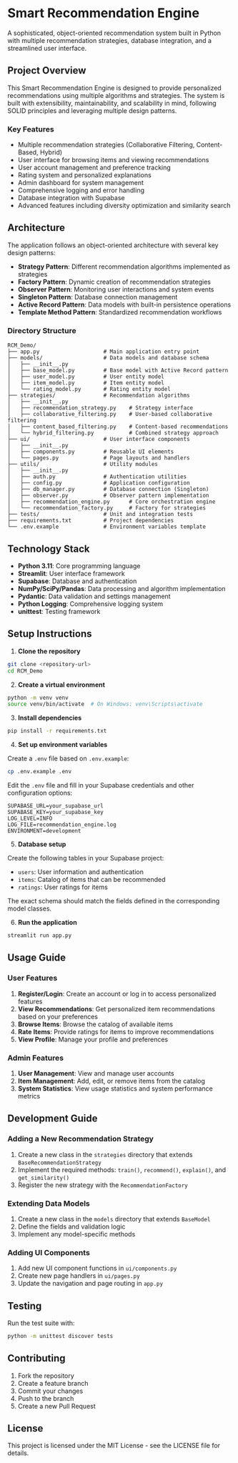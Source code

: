 # Smart Recommendation Engine

A sophisticated, object-oriented recommendation system built in Python with multiple recommendation strategies, database integration, and a streamlined user interface.

## Project Overview

This Smart Recommendation Engine is designed to provide personalized recommendations using multiple algorithms and strategies. The system is built with extensibility, maintainability, and scalability in mind, following SOLID principles and leveraging multiple design patterns.

### Key Features

- Multiple recommendation strategies (Collaborative Filtering, Content-Based, Hybrid)
- User interface for browsing items and viewing recommendations
- User account management and preference tracking
- Rating system and personalized explanations
- Admin dashboard for system management
- Comprehensive logging and error handling
- Database integration with Supabase
- Advanced features including diversity optimization and similarity search

## Architecture

The application follows an object-oriented architecture with several key design patterns:

- **Strategy Pattern**: Different recommendation algorithms implemented as strategies
- **Factory Pattern**: Dynamic creation of recommendation strategies
- **Observer Pattern**: Monitoring user interactions and system events
- **Singleton Pattern**: Database connection management
- **Active Record Pattern**: Data models with built-in persistence operations
- **Template Method Pattern**: Standardized recommendation workflows

### Directory Structure

```
RCM_Demo/
├── app.py                    # Main application entry point
├── models/                   # Data models and database schema
│   ├── __init__.py
│   ├── base_model.py         # Base model with Active Record pattern
│   ├── user_model.py         # User entity model
│   ├── item_model.py         # Item entity model
│   └── rating_model.py       # Rating entity model
├── strategies/               # Recommendation algorithms
│   ├── __init__.py
│   ├── recommendation_strategy.py    # Strategy interface
│   ├── collaborative_filtering.py    # User-based collaborative filtering
│   ├── content_based_filtering.py    # Content-based recommendations
│   └── hybrid_filtering.py           # Combined strategy approach
├── ui/                       # User interface components
│   ├── __init__.py
│   ├── components.py         # Reusable UI elements
│   └── pages.py              # Page layouts and handlers
├── utils/                    # Utility modules
│   ├── __init__.py
│   ├── auth.py               # Authentication utilities
│   ├── config.py             # Application configuration
│   ├── db_manager.py         # Database connection (Singleton)
│   ├── observer.py           # Observer pattern implementation
│   ├── recommendation_engine.py      # Core orchestration engine
│   └── recommendation_factory.py     # Factory for strategies
├── tests/                    # Unit and integration tests
├── requirements.txt          # Project dependencies
└── .env.example              # Environment variables template
```

## Technology Stack

- **Python 3.11**: Core programming language
- **Streamlit**: User interface framework
- **Supabase**: Database and authentication
- **NumPy/SciPy/Pandas**: Data processing and algorithm implementation
- **Pydantic**: Data validation and settings management
- **Python Logging**: Comprehensive logging system
- **unittest**: Testing framework

## Setup Instructions

1. **Clone the repository**

```bash
git clone <repository-url>
cd RCM_Demo
```

2. **Create a virtual environment**

```bash
python -m venv venv
source venv/bin/activate  # On Windows: venv\Scripts\activate
```

3. **Install dependencies**

```bash
pip install -r requirements.txt
```

4. **Set up environment variables**

Create a `.env` file based on `.env.example`:

```bash
cp .env.example .env
```

Edit the `.env` file and fill in your Supabase credentials and other configuration options:

```
SUPABASE_URL=your_supabase_url
SUPABASE_KEY=your_supabase_key
LOG_LEVEL=INFO
LOG_FILE=recommendation_engine.log
ENVIRONMENT=development
```

5. **Database setup**

Create the following tables in your Supabase project:

- `users`: User information and authentication
- `items`: Catalog of items that can be recommended
- `ratings`: User ratings for items

The exact schema should match the fields defined in the corresponding model classes.

6. **Run the application**

```bash
streamlit run app.py
```

## Usage Guide

### User Features

1. **Register/Login**: Create an account or log in to access personalized features
2. **View Recommendations**: Get personalized item recommendations based on your preferences
3. **Browse Items**: Browse the catalog of available items
4. **Rate Items**: Provide ratings for items to improve recommendations
5. **View Profile**: Manage your profile and preferences

### Admin Features

1. **User Management**: View and manage user accounts
2. **Item Management**: Add, edit, or remove items from the catalog
3. **System Statistics**: View usage statistics and system performance metrics

## Development Guide

### Adding a New Recommendation Strategy

1. Create a new class in the `strategies` directory that extends `BaseRecommendationStrategy`
2. Implement the required methods: `train()`, `recommend()`, `explain()`, and `get_similarity()`
3. Register the new strategy with the `RecommendationFactory`

### Extending Data Models

1. Create a new class in the `models` directory that extends `BaseModel`
2. Define the fields and validation logic
3. Implement any model-specific methods

### Adding UI Components

1. Add new UI component functions in `ui/components.py`
2. Create new page handlers in `ui/pages.py`
3. Update the navigation and page routing in `app.py`

## Testing

Run the test suite with:

```bash
python -m unittest discover tests
```

## Contributing

1. Fork the repository
2. Create a feature branch
3. Commit your changes
4. Push to the branch
5. Create a new Pull Request

## License

This project is licensed under the MIT License - see the LICENSE file for details.
